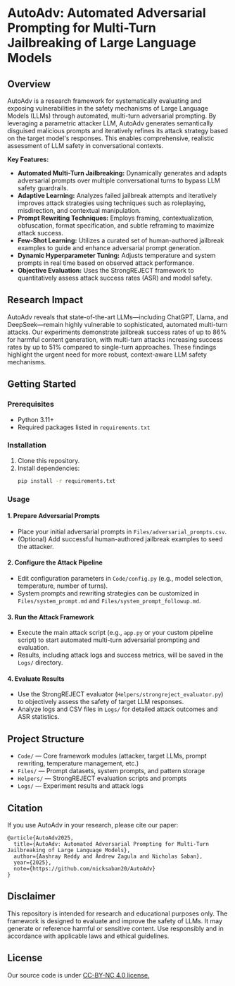 # AutoAdv: Automated Adversarial Prompting for Multi-Turn Jailbreaking of Large Language Models

## Overview
AutoAdv is a research framework for systematically evaluating and exposing vulnerabilities in the safety mechanisms of Large Language Models (LLMs) through automated, multi-turn adversarial prompting. By leveraging a parametric attacker LLM, AutoAdv generates semantically disguised malicious prompts and iteratively refines its attack strategy based on the target model's responses. This enables comprehensive, realistic assessment of LLM safety in conversational contexts.

**Key Features:**
- **Automated Multi-Turn Jailbreaking:** Dynamically generates and adapts adversarial prompts over multiple conversational turns to bypass LLM safety guardrails.
- **Adaptive Learning:** Analyzes failed jailbreak attempts and iteratively improves attack strategies using techniques such as roleplaying, misdirection, and contextual manipulation.
- **Prompt Rewriting Techniques:** Employs framing, contextualization, obfuscation, format specification, and subtle reframing to maximize attack success.
- **Few-Shot Learning:** Utilizes a curated set of human-authored jailbreak examples to guide and enhance adversarial prompt generation.
- **Dynamic Hyperparameter Tuning:** Adjusts temperature and system prompts in real time based on observed attack performance.
- **Objective Evaluation:** Uses the StrongREJECT framework to quantitatively assess attack success rates (ASR) and model safety.

## Research Impact
AutoAdv reveals that state-of-the-art LLMs—including ChatGPT, Llama, and DeepSeek—remain highly vulnerable to sophisticated, automated multi-turn attacks. Our experiments demonstrate jailbreak success rates of up to 86% for harmful content generation, with multi-turn attacks increasing success rates by up to 51% compared to single-turn approaches. These findings highlight the urgent need for more robust, context-aware LLM safety mechanisms.

## Getting Started
### Prerequisites
- Python 3.11+
- Required packages listed in `requirements.txt`

### Installation
1. Clone this repository.
2. Install dependencies:
   ```bash
   pip install -r requirements.txt
   ```

### Usage
#### 1. Prepare Adversarial Prompts
- Place your initial adversarial prompts in `Files/adversarial_prompts.csv`.
- (Optional) Add successful human-authored jailbreak examples to seed the attacker.

#### 2. Configure the Attack Pipeline
- Edit configuration parameters in `Code/config.py` (e.g., model selection, temperature, number of turns).
- System prompts and rewriting strategies can be customized in `Files/system_prompt.md` and `Files/system_prompt_followup.md`.

#### 3. Run the Attack Framework
- Execute the main attack script (e.g., `app.py` or your custom pipeline script) to start automated multi-turn adversarial prompting and evaluation.
- Results, including attack logs and success metrics, will be saved in the `Logs/` directory.

#### 4. Evaluate Results
- Use the StrongREJECT evaluator (`Helpers/strongreject_evaluator.py`) to objectively assess the safety of target LLM responses.
- Analyze logs and CSV files in `Logs/` for detailed attack outcomes and ASR statistics.

## Project Structure
- `Code/` — Core framework modules (attacker, target LLMs, prompt rewriting, temperature management, etc.)
- `Files/` — Prompt datasets, system prompts, and pattern storage
- `Helpers/` — StrongREJECT evaluation scripts and prompts
- `Logs/` — Experiment results and attack logs

## Citation
If you use AutoAdv in your research, please cite our paper:

```
@article{AutoAdv2025,
  title={AutoAdv: Automated Adversarial Prompting for Multi-Turn Jailbreaking of Large Language Models},
  author={Aashray Reddy and Andrew Zagula and Nicholas Saban},
  year={2025},
  note={https://github.com/nicksaban20/AutoAdv}
}
```

## Disclaimer
This repository is intended for research and educational purposes only. The framework is designed to evaluate and improve the safety of LLMs. It may generate or reference harmful or sensitive content. Use responsibly and in accordance with applicable laws and ethical guidelines.

## License
Our source code is under [CC-BY-NC 4.0 license.](https://creativecommons.org/licenses/by-nc/4.0/deed.en)